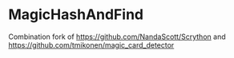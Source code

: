 # MagicHashAndFind
Combination fork of https://github.com/NandaScott/Scrython and https://github.com/tmikonen/magic_card_detector
